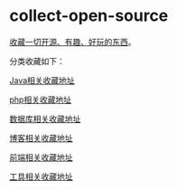 collect-open-source
==================

[收藏一切开源、有趣、好玩的东西](https://github.com/ityouknow/collect-open-source)。


分类收藏如下：


[Java相关收藏地址]()

[php相关收藏地址]()

[数据库相关收藏地址]()

[博客相关收藏地址]()

[前端相关收藏地址]()

[工具相关收藏地址]()









